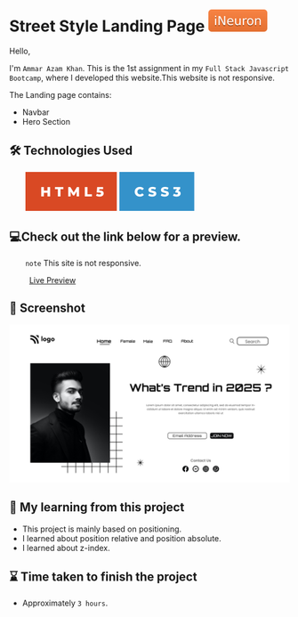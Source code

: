 # Street Style Landing Page [![iNeuron](./assets/iNeuron-badge.svg)](https://ineuron.ai/)

Hello,

I'm `Ammar Azam Khan`. This is the 1st assignment in my `Full Stack Javascript Bootcamp`, where I developed this website.This website is not responsive.

The Landing page contains:

- Navbar
- Hero Section

## 🛠 Technologies Used

&emsp; &ensp; [![HTML5](./assets/HTML%20badge.svg)](https://developer.mozilla.org/en-US/docs/Web/HTML) [![CSS3](./assets/CSS%20badge.svg)](https://developer.mozilla.org/en-US/docs/Web/CSS)

## 💻Check out the link below for a preview.

&emsp; &ensp; `note` This site is not responsive.

&emsp; &ensp; &ensp;[Live Preview](https://landing-page-street-style.netlify.app)

## 📸 Screenshot

![Project Screenshort](./png.png)

## 📝 My learning from this project

- This project is mainly based on positioning.
- I learned about position relative and position absolute.
- I learned about z-index.

## ⌛ Time taken to finish the project

- Approximately `3 hours`.
